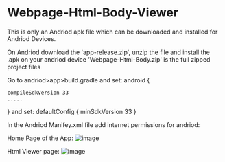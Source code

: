 # Webpage-Html-Body-Viewer
This is only an Andriod apk file which can be downloaded and installed for Andriod Devices. 

On Andriod download the 'app-release.zip', unzip the file and install the .apk on your andriod device
'Webpage-Html-Body.zip' is the full zipped project files


Go to andriod>app>build.gradle and set:
android {
    
    compileSdkVersion 33
    .....
}
and set:
defaultConfig {
        minSdkVersion 33
}

In the Andriod Manifey.xml file add internet permissions for andriod:
<uses-permission android:name="android.permission.INTERNET" />


Home Page of the App:
![image](https://github.com/SU008/Webpage-Html-Body-Viewer/assets/91423397/ee47dcfd-7ef6-460a-89ad-4d2bfe0bde16)

Html Viewer page:
![image](https://github.com/SU008/Webpage-Html-Body-Viewer/assets/91423397/911f99ae-78ad-4a18-a06e-ac7f7dc4ed89)




